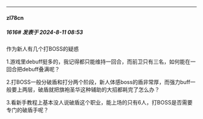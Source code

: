 ﻿
*****

####  zl78cn  
##### 1616#       发表于 2024-8-11 08:53

作为新人有几个打BOSS的疑惑

1.游戏里debuff挺多的，我记得都只能维持一回合，而前卫只有三名，如何能在一回合把debuff叠满呢？

2.打BOSS一般分破盾和打分两个阶段，新人体感boss的盾非常厚，而强力buff一般要上两层，破盾就把旗袍圣华这种辅助的大招都耗完了怎么办？

3.看新手教程上基本没人说破盾这个职业，能上场的只有6人，打BOSS是否需要专门的破盾手呢？


